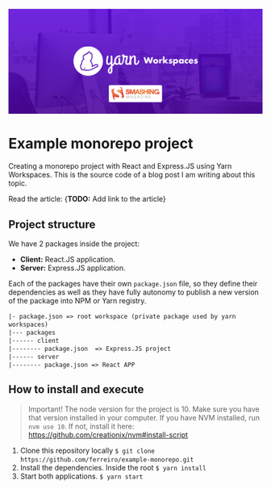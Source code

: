 ![](./assets/header.jpg)

# Example monorepo project

Creating a monorepo project with React and Express.JS using Yarn Workspaces. This is the source code of a blog post I am writing about this topic.

Read the article: {**TODO:** Add link to the article}

## Project structure

We have 2 packages inside the project:
- **Client:** React.JS application.
- **Server:** Express.JS application.

Each of the packages have their own `package.json` file, so they define their dependencies as well as they have fully autonomy to publish a new version of the package into NPM or Yarn registry.

```
|- package.json => root workspace (private package used by yarn workspaces)
|--- packages
|------ client
|-------- package.json  => Express.JS project
|------ server
|-------- package.json => React APP
```

## How to install and execute

> Important! The node version for the project is 10. Make sure you have that version installed in your computer. If you have NVM installed, run `nvm use 10`. If not, install it here: https://github.com/creationix/nvm#install-script

1. Clone this repository locally `$ git clone https://github.com/ferreiro/example-monorepo.git`
2. Install the dependencies. Inside the root `$ yarn install`
3. Start both applications. `$ yarn start`
